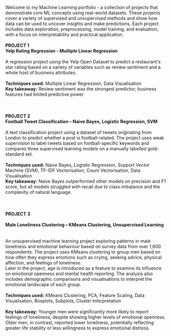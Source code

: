 Welcome to my Machine Learning portfolio - a collection of projects that demonstrate core ML concepts using real-world datasets. These projects cover a variety of supervised and unsupervised methods and show how data can be used to uncover insights and make predictions. Each project includes data exploration, preprocessing, model training, and evaluation, with a focus on interpretability and practical application.
<br>
<br>
**PROJECT 1
<br>
Yelp Rating Regression - Multiple Linear Regression**
<br>
<br>
A regression project using the Yelp Open Dataset to predict a restaurant's star rating based on a variety of variables such as review sentiment and a whole host of business attributes.
<br>
<br>
**Techniques used:** Multiple Linear Regression, Data Visualisation
<br>
**Key takeaway:** Review sentiment was the strongest predictor; business features had limited predictive power
<br>
<br>
<br>
<br>
**PROJECT 2
<br>
Football Tweet Classification – Naive Bayes, Logistic Regression, SVM**
<br>
<br>
A text classification project using a dataset of tweets originating from London to predict whether a post is football-related. The project uses weak supervision to label tweets based on football-specific keywords and compares three supervised learning models on a manually labelled gold-standard set.
<br>
<br>
**Techniques used:** Naive Bayes, Logistic Regression, Support Vector Machine (SVM), TF-IDF Vectorisation, Count Vectorisation, Data Visualisation
<br>
**Key takeaway:** Naive Bayes outperformed other models on precision and F1 score, but all models struggled with recall due to class imbalance and the complexity of natural language.
<br>
<br>
<br>
<br>
**PROJECT 3  
<br>
Male Loneliness Clustering – KMeans Clustering, Unsupervised Learning**  
<br>
<br>
An unsupervised machine learning project exploring patterns in male loneliness and emotional behaviour based on survey data from over 1,600 respondents. The project uses KMeans clustering to group men based on how often they express emotions such as crying, seeking advice, physical affection, and feelings of loneliness.
<br>
Later in the project, age is introduced as a feature to examine its influence on emotional openness and mental health reporting. The analysis also includes demographic comparisons and visualisations to interpret the emotional landscape of each group.
<br>
<br>
**Techniques used:** KMeans Clustering, PCA, Feature Scaling, Data Visualisation, Boxplots, Subplots, Cluster Interpretation  
<br>
**Key takeaway:** Younger men were significantly more likely to report feelings of loneliness, despite showing higher levels of emotional openness. Older men, in contrast, reported lower loneliness, potentially reflecting greater life stability or less willingness to express emotional distress.
